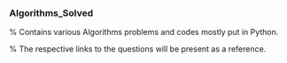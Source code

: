 ### Algorithms_Solved
% Contains various Algorithms problems and codes mostly put in Python. 

% The respective links to the questions will be present as a reference. 

